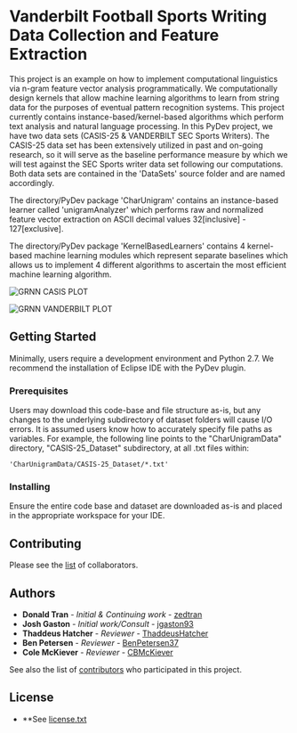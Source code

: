 # Vanderbilt Football Sports Writing Data Collection and Feature Extraction

This project is an example on how to implement computational linguistics via n-gram feature vector analysis programmatically. We computationally design kernels that allow machine learning algorithms to learn from string data for the purposes of eventual pattern recognition systems. This project currently contains instance-based/kernel-based algorithms which perform text analysis and natural language processing. In this PyDev project, we have two data sets (CASIS-25 & VANDERBILT SEC Sports Writers). The CASIS-25 data set has been extensively utilized in past and on-going research, so it will serve as the baseline performance measure by which we will test against the SEC Sports writer data set following our computations. Both data sets are contained in the 'DataSets' source folder and are named accordingly. 

The directory/PyDev package 'CharUnigram' contains an instance-based learner called 'unigramAnalyzer' which performs raw and normalized feature vector extraction on ASCII decimal values 32[inclusive] - 127[exclusive].

The directory/PyDev package 'KernelBasedLearners' contains 4 kernel-based machine learning modules which represent separate baselines which allows us to implement 4 different algorithms to ascertain the most efficient machine learning algorithm.

![GRNN CASIS PLOT](https://github.com/zedtran/PyMachineLearning/blob/master/KernelBasedLearners/GRNN_OUTPUT/CASIS-25/grnn_casis_plot.png)

![GRNN VANDERBILT PLOT](https://github.com/zedtran/PyMachineLearning/blob/master/KernelBasedLearners/GRNN_OUTPUT/VANDERBILT/grnn_vanderbilt_plot.png)  

## Getting Started

Minimally, users require a development environment and Python 2.7. We recommend the installation of Eclipse IDE with the PyDev plugin.

### Prerequisites

Users may download this code-base and file structure as-is, but any changes to the underlying subdirectory of dataset folders will cause I/O errors. It is assumed users know how to accurately specify file paths as variables. For example, the following line points to the "CharUnigramData" directory, "CASIS-25_Dataset" subdirectory, at all .txt files within:

```
'CharUnigramData/CASIS-25_Dataset/*.txt'
```

### Installing

Ensure the entire code base and dataset are downloaded as-is and placed in the appropriate workspace for your IDE.

## Contributing

Please see the [list](https://github.com/zedtran/PyMachineLearning/settings/collaboration) of collaborators.

## Authors

* **Donald Tran** - *Initial & Continuing work* - [zedtran](https://github.com/zedtran)
* **Josh Gaston** - *Initial work/Consult* - [jgaston93](https://github.com/jgaston93)
* **Thaddeus Hatcher** - *Reviewer* - [ThaddeusHatcher](https://github.com/ThaddeusHatcher)
* **Ben Petersen** - *Reviewer* - [BenPetersen37](https://github.com/BenPetersen37)
* **Cole McKiever** - *Reviewer* - [CBMcKiever](https://github.com/CBMcKiever)

See also the list of [contributors](https://github.com/your/project/contributors) who participated in this project.

## License

* **See [license.txt](https://github.com/zedtran/PyMachineLearning/blob/master/license.txt)